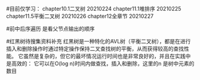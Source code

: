 #目前仅学习：
chapter10.1二叉树 20210224
chapter11.1堆排序 20210225
chapter11.5平衡二叉树 20210226
chapter12全章节 20210227

#前中后序遍历 是看父节点输出的顺序

#红黑树待搜集资料补充
红黑树是一种特化的AVL树（平衡二叉树），都是在进行插入和删除操作时通过特定操作保持二叉查找树的平衡，从而获得较高的查找性能。
它虽然是复杂的，但它的最坏情况运行时间也是非常良好的，并且在实践中是高效的： 它可以在O(log n)时间内做查找，插入和删除，这里的n 是树中元素的数目
